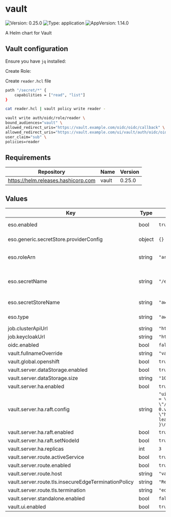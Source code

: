 # vault

![Version: 0.25.0](https://img.shields.io/badge/Version-0.25.0-informational?style=flat-square) ![Type: application](https://img.shields.io/badge/Type-application-informational?style=flat-square) ![AppVersion: 1.14.0](https://img.shields.io/badge/AppVersion-1.14.0-informational?style=flat-square)

A Helm chart for Vault

## Vault configuration

Ensure you have `jq` installed:

Create Role:

Create `reader.hcl` file

```bash
path "/secret/*" {
    capabilities = ["read", "list"]
}
```

```bash
cat reader.hcl | vault policy write reader -
```

```bash
vault write auth/oidc/role/reader \
bound_audiences="vault" \
allowed_redirect_uris="https://vault.example.com/oidc/oidc/callback" \
allowed_redirect_uris="https://vault.example.com/ui/vault/auth/oidc/oidc/callback" \
user_claim="sub" \
policies=reader
```

## Requirements

| Repository | Name | Version |
|------------|------|---------|
| https://helm.releases.hashicorp.com | vault | 0.25.0 |

## Values

| Key | Type | Default | Description |
|-----|------|---------|-------------|
| eso.enabled | bool | `true` | Install components of the ESO. |
| eso.generic.secretStore.providerConfig | object | `{}` | Defines SecretStore provider configuration. |
| eso.roleArn | string | `"arn:aws:iam::012345678910:role/AWSIRSA_Shared_ExternalSecretOperatorAccess"` | Role ARN for the ExternalSecretOperator to assume. |
| eso.secretName | string | `"/edp/eks/addons/vault-okd"` | Value name in AWS ParameterStore, AWS SecretsManager or other Secret Store. |
| eso.secretStoreName | string | `"aws-parameterstore"` | Defines Secret Store name. |
| eso.type | string | `"aws"` | Defines provider type. One of `aws` or `generic`. |
| job.clusterApiUrl | string | `"https://api.example.com:6443"` |  |
| job.keycloakUrl | string | `"https://keycloak.example.com/auth/realms/shared"` |  |
| oidc.enabled | bool | `false` |  |
| vault.fullnameOverride | string | `"vault"` |  |
| vault.global.openshift | bool | `true` |  |
| vault.server.dataStorage.enabled | bool | `true` |  |
| vault.server.dataStorage.size | string | `"1Gi"` |  |
| vault.server.ha.enabled | bool | `true` |  |
| vault.server.ha.raft.config | string | `"ui = true\nlistener \"tcp\" {\n  address = \"[::]:8200\"\n  cluster_address = \"[::]:8201\"\n  tls_disable = 1\n}\n\nstorage \"raft\" {\n  path = \"/vault/data\"\n    retry_join {\n    leader_api_addr = \"http://vault-0.vault-internal:8200\"\n  }\n  retry_join {\n    leader_api_addr = \"http://vault-1.vault-internal:8200\"\n  }\n  retry_join {\n    leader_api_addr = \"http://vault-2.vault-internal:8200\"\n  }\n}\n\nservice_registration \"kubernetes\" {}\n"` |  |
| vault.server.ha.raft.enabled | bool | `true` |  |
| vault.server.ha.raft.setNodeId | bool | `true` |  |
| vault.server.ha.replicas | int | `3` |  |
| vault.server.route.activeService | bool | `true` |  |
| vault.server.route.enabled | bool | `true` |  |
| vault.server.route.host | string | `"vault.example.com"` |  |
| vault.server.route.tls.insecureEdgeTerminationPolicy | string | `"Redirect"` |  |
| vault.server.route.tls.termination | string | `"edge"` |  |
| vault.server.standalone.enabled | bool | `false` |  |
| vault.ui.enabled | bool | `true` |  |
